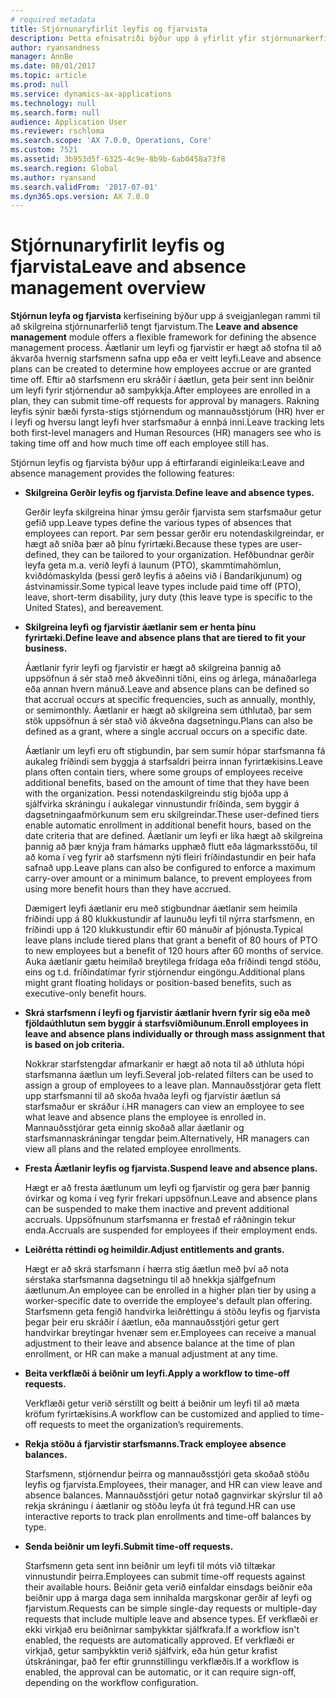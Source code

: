 ```yaml
---
# required metadata
title: Stjórnunaryfirlit leyfis og fjarvista
description: Þetta efnisatriði býður upp á yfirlit yfir stjórnunarkerfiseiningu leyfis og fjarvista. Þessi kerfiseining býður upp á sveigjanlegan rammi til að skilgreina stjórnunarferlið tengt fjarvistum. Áætlanir um leyfi og fjarvistir er hægt að stofna til að ákvarða hvernig starfsmenn safna upp eða er veitt leyfi.
author: ryansandness
manager: AnnBe
ms.date: 08/01/2017
ms.topic: article
ms.prod: null
ms.service: dynamics-ax-applications
ms.technology: null
ms.search.form: null
audience: Application User
ms.reviewer: rschloma
ms.search.scope: 'AX 7.0.0, Operations, Core'
ms.custom: 7521
ms.assetid: 3b953d5f-6325-4c9e-8b9b-6ab0458a73f8
ms.search.region: Global
ms.author: ryansand
ms.search.validFrom: '2017-07-01'
ms.dyn365.ops.version: AX 7.0.0
---
```

# <a name="leave-and-absence-management-overview"></a><span data-ttu-id="79789-105">Stjórnunaryfirlit leyfis og fjarvista</span><span class="sxs-lookup"><span data-stu-id="79789-105">Leave and absence management overview</span></span>

<span data-ttu-id="79789-106">**Stjórnun leyfa og fjarvista** kerfiseining býður upp á sveigjanlegan rammi til að skilgreina stjórnunarferlið tengt fjarvistum.</span><span class="sxs-lookup"><span data-stu-id="79789-106">The **Leave and absence management** module offers a flexible framework for defining the absence management process.</span></span> <span data-ttu-id="79789-107">Áætlanir um leyfi og fjarvistir er hægt að stofna til að ákvarða hvernig starfsmenn safna upp eða er veitt leyfi.</span><span class="sxs-lookup"><span data-stu-id="79789-107">Leave and absence plans can be created to determine how employees accrue or are granted time off.</span></span> <span data-ttu-id="79789-108">Eftir að starfsmenn eru skráðir í áætlun, geta þeir sent inn beiðnir um leyfi fyrir stjórnendur að samþykkja.</span><span class="sxs-lookup"><span data-stu-id="79789-108">After employees are enrolled in a plan, they can submit time-off requests for approval by managers.</span></span> <span data-ttu-id="79789-109">Rakning leyfis sýnir bæði fyrsta-stigs stjórnendum og mannauðsstjórum (HR) hver er í leyfi og hversu langt leyfi hver starfsmaður á ennþá inni.</span><span class="sxs-lookup"><span data-stu-id="79789-109">Leave tracking lets both first-level managers and Human Resources (HR) managers see who is taking time off and how much time off each employee still has.</span></span>  

<span data-ttu-id="79789-110">Stjórnun leyfis og fjarvista býður upp á eftirfarandi eiginleika:</span><span class="sxs-lookup"><span data-stu-id="79789-110">Leave and absence management provides the following features:</span></span> 

- <span data-ttu-id="79789-111">**Skilgreina Gerðir leyfis og fjarvista**.</span><span class="sxs-lookup"><span data-stu-id="79789-111">**Define leave and absence types.**</span></span>

    <span data-ttu-id="79789-112">Gerðir leyfa skilgreina hinar ýmsu gerðir fjarvista sem starfsmaður getur gefið upp.</span><span class="sxs-lookup"><span data-stu-id="79789-112">Leave types define the various types of absences that employees can report.</span></span> <span data-ttu-id="79789-113">Þar sem þessar gerðir eru notendaskilgreindar, er hægt að sníða þær að þínu fyrirtæki.</span><span class="sxs-lookup"><span data-stu-id="79789-113">Because these types are user-defined, they can be tailored to your organization.</span></span> <span data-ttu-id="79789-114">Hefðbundnar gerðir leyfa geta m.a. verið leyfi á launum (PTO), skammtímahömlun, kviðdómaskylda (þessi gerð leyfis á aðeins við í Bandaríkjunum) og ástvinamissir.</span><span class="sxs-lookup"><span data-stu-id="79789-114">Some typical leave types include paid time off (PTO), leave, short-term disability, jury duty (this leave type is specific to the United States), and bereavement.</span></span> 

- <span data-ttu-id="79789-115">**Skilgreina leyfi og fjarvistir áætlanir sem er henta þínu fyrirtæki.**</span><span class="sxs-lookup"><span data-stu-id="79789-115">**Define leave and absence plans that are tiered to fit your business.**</span></span>

    <span data-ttu-id="79789-116">Áætlanir fyrir leyfi og fjarvistir er hægt að skilgreina þannig að uppsöfnun á sér stað með ákveðinni tíðni, eins og árlega, mánaðarlega eða annan hvern mánuð.</span><span class="sxs-lookup"><span data-stu-id="79789-116">Leave and absence plans can be defined so that accrual occurs at specific frequencies, such as annually, monthly, or semimonthly.</span></span> <span data-ttu-id="79789-117">Áætlanir er hægt að skilgreina sem úthlutað, þar sem stök uppsöfnun á sér stað við ákveðna dagsetningu.</span><span class="sxs-lookup"><span data-stu-id="79789-117">Plans can also be defined as a grant, where a single accrual occurs on a specific date.</span></span> 

    <span data-ttu-id="79789-118">Áætlanir um leyfi eru oft stigbundin, þar sem sumir hópar starfsmanna fá aukaleg fríðindi sem byggja á starfsaldri þeirra innan fyrirtækisins.</span><span class="sxs-lookup"><span data-stu-id="79789-118">Leave plans often contain tiers, where some groups of employees receive additional benefits, based on the amount of time that they have been with the organization.</span></span> <span data-ttu-id="79789-119">Þessi notendaskilgreindu stig bjóða upp á sjálfvirka skráningu í aukalegar vinnustundir fríðinda, sem byggir á dagsetningaafmörkunum sem eru skilgreindar.</span><span class="sxs-lookup"><span data-stu-id="79789-119">These user-defined tiers enable automatic enrollment in additional benefit hours, based on the date criteria that are defined.</span></span> <span data-ttu-id="79789-120">Áætlanir um leyfi er líka hægt að skilgreina þannig að þær knýja fram hámarks upphæð flutt eða lágmarksstöðu, til að koma í veg fyrir að starfsmenn nýti fleiri fríðindastundir en þeir hafa safnað upp.</span><span class="sxs-lookup"><span data-stu-id="79789-120">Leave plans can also be configured to enforce a maximum carry-over amount or a minimum balance, to prevent employees from using more benefit hours than they have accrued.</span></span> 

    <span data-ttu-id="79789-121">Dæmigert leyfi áætlanir eru með stigbundnar áætlanir sem heimila fríðindi upp á 80 klukkustundir af launuðu leyfi til nýrra starfsmenn, en fríðindi upp á 120 klukkustundir eftir 60 mánuðir af þjónusta.</span><span class="sxs-lookup"><span data-stu-id="79789-121">Typical leave plans include tiered plans that grant a benefit of 80 hours of PTO to new employees but a benefit of 120 hours after 60 months of service.</span></span> <span data-ttu-id="79789-122">Auka áætlanir gætu heimilað breytilega frídaga eða fríðindi tengd stöðu, eins og t.d. fríðindatímar fyrir stjórnendur eingöngu.</span><span class="sxs-lookup"><span data-stu-id="79789-122">Additional plans might grant floating holidays or position-based benefits, such as executive-only benefit hours.</span></span>

- <span data-ttu-id="79789-123">**Skrá starfsmenn í leyfi og fjarvistir áætlanir hvern fyrir sig eða með fjöldaúthlutun sem byggir á starfsviðmiðunum.**</span><span class="sxs-lookup"><span data-stu-id="79789-123">**Enroll employees in leave and absence plans individually or through mass assignment that is based on job criteria.**</span></span>

    <span data-ttu-id="79789-124">Nokkrar starfstengdar afmarkanir er hægt að nota til að úthluta hópi starfsmanna áætlun um leyfi.</span><span class="sxs-lookup"><span data-stu-id="79789-124">Several job-related filters can be used to assign a group of employees to a leave plan.</span></span> <span data-ttu-id="79789-125">Mannauðsstjórar geta flett upp starfsmanni til að skoða hvaða leyfi og fjarvistir áætlun sá starfsmaður er skráður í.</span><span class="sxs-lookup"><span data-stu-id="79789-125">HR managers can view an employee to see what leave and absence plans the employee is enrolled in.</span></span> <span data-ttu-id="79789-126">Mannauðsstjórar geta einnig skoðað allar áætlanir og starfsmannaskráningar tengdar þeim.</span><span class="sxs-lookup"><span data-stu-id="79789-126">Alternatively, HR managers can view all plans and the related employee enrollments.</span></span>

- <span data-ttu-id="79789-127">**Fresta Áætlanir leyfis og fjarvista.**</span><span class="sxs-lookup"><span data-stu-id="79789-127">**Suspend leave and absence plans.**</span></span>

    <span data-ttu-id="79789-128">Hægt er að fresta áætlunum um leyfi og fjarvistir og gera þær þannig óvirkar og koma í veg fyrir frekari uppsöfnun.</span><span class="sxs-lookup"><span data-stu-id="79789-128">Leave and absence plans can be suspended to make them inactive and prevent additional accruals.</span></span> <span data-ttu-id="79789-129">Uppsöfnunum starfsmanna er frestað ef ráðningin tekur enda.</span><span class="sxs-lookup"><span data-stu-id="79789-129">Accruals are suspended for employees if their employment ends.</span></span>  

- <span data-ttu-id="79789-130">**Leiðrétta réttindi og heimildir.**</span><span class="sxs-lookup"><span data-stu-id="79789-130">**Adjust entitlements and grants.**</span></span>

    <span data-ttu-id="79789-131">Hægt er að skrá starfsmann í hærra stig áætlun með því að nota sérstaka starfsmanna dagsetningu til að hnekkja sjálfgefnum áætlunum.</span><span class="sxs-lookup"><span data-stu-id="79789-131">An employee can be enrolled in a higher plan tier by using a worker-specific date to override the employee's default plan offering.</span></span> <span data-ttu-id="79789-132">Starfsmenn geta fengið handvirka leiðréttingu á stöðu leyfis og fjarvista þegar þeir eru skráðir í áætlun, eða mannauðsstjóri getur gert handvirkar breytingar hvenær sem er.</span><span class="sxs-lookup"><span data-stu-id="79789-132">Employees can receive a manual adjustment to their leave and absence balance at the time of plan enrollment, or HR can make a manual adjustment at any time.</span></span> 

- <span data-ttu-id="79789-133">**Beita verkflæði á beiðnir um leyfi.**</span><span class="sxs-lookup"><span data-stu-id="79789-133">**Apply a workflow to time-off requests.**</span></span>

     <span data-ttu-id="79789-134">Verkflæði getur verið sérstillt og beitt á beiðnir um leyfi til að mæta kröfum fyrirtækisins.</span><span class="sxs-lookup"><span data-stu-id="79789-134">A workflow can be customized and applied to time-off requests to meet the organization’s requirements.</span></span>  

- <span data-ttu-id="79789-135">**Rekja stöðu á fjarvistir starfsmanns.**</span><span class="sxs-lookup"><span data-stu-id="79789-135">**Track employee absence balances.**</span></span>

    <span data-ttu-id="79789-136">Starfsmenn, stjórnendur þeirra og mannauðsstjóri geta skoðað stöðu leyfis og fjarvista.</span><span class="sxs-lookup"><span data-stu-id="79789-136">Employees, their manager, and HR can view leave and absence balances.</span></span> <span data-ttu-id="79789-137">Mannauðsstjóri getur notað gagnvirkar skýrslur til að rekja skráningu í áætlanir og stöðu leyfa út frá tegund.</span><span class="sxs-lookup"><span data-stu-id="79789-137">HR can use interactive reports to track plan enrollments and time-off balances by type.</span></span> 

- <span data-ttu-id="79789-138">**Senda beiðnir um leyfi.**</span><span class="sxs-lookup"><span data-stu-id="79789-138">**Submit time-off requests.**</span></span>

    <span data-ttu-id="79789-139">Starfsmenn geta sent inn beiðnir um leyfi til móts við tiltækar vinnustundir þeirra.</span><span class="sxs-lookup"><span data-stu-id="79789-139">Employees can submit time-off requests against their available hours.</span></span> <span data-ttu-id="79789-140">Beiðnir geta verið einfaldar einsdags beiðnir eða beiðnir upp á marga daga sem innihalda margskonar gerðir af leyfi og fjarvistum.</span><span class="sxs-lookup"><span data-stu-id="79789-140">Requests can be simple single-day requests or multiple-day requests that include multiple leave and absence types.</span></span> <span data-ttu-id="79789-141">Ef verkflæði er ekki virkjað eru beiðnirnar samþykktar sjálfkrafa.</span><span class="sxs-lookup"><span data-stu-id="79789-141">If a workflow isn't enabled, the requests are automatically approved.</span></span> <span data-ttu-id="79789-142">Ef verkflæði er virkjað, getur samþykktin verið sjálfvirk, eða hún getur krafist útskráningar, það fer eftir grunnstillingu verkflæðis.</span><span class="sxs-lookup"><span data-stu-id="79789-142">If a workflow is enabled, the approval can be automatic, or it can require sign-off, depending on the workflow configuration.</span></span>
